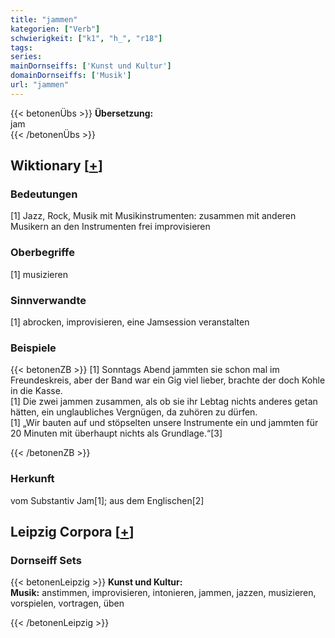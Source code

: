 ```yaml
---
title: "jammen"
kategorien: ["Verb"]
schwierigkeit: ["k1", "h_", "r18"]
tags:
series:
mainDornseiffs: ['Kunst und Kultur']
domainDornseiffs: ['Musik']
url: "jammen"
---
```


{{< betonenÜbs >}}
**Übersetzung:**  
jam  
{{< /betonenÜbs >}}

## Wiktionary [[+](https://de.wiktionary.org/wiki/jammen)]

### Bedeutungen
[1] Jazz, Rock, Musik mit Musikinstrumenten: zusammen mit anderen Musikern an den Instrumenten frei improvisieren  

### Oberbegriffe
[1] musizieren  

### Sinnverwandte
[1] abrocken, improvisieren, eine Jamsession veranstalten  

### Beispiele
{{< betonenZB >}}
[1] Sonntags Abend jammten sie schon mal im Freundeskreis, aber der Band war ein Gig viel lieber, brachte der doch Kohle in die Kasse.  
[1] Die zwei jammen zusammen, als ob sie ihr Lebtag nichts anderes getan hätten, ein unglaubliches Vergnügen, da zuhören zu dürfen.  
[1] „Wir bauten auf und stöpselten unsere Instrumente ein und jammten für 20 Minuten mit überhaupt nichts als Grundlage.“[3]  

{{< /betonenZB >}}
### Herkunft
vom Substantiv Jam[1]; aus dem Englischen[2]  


## Leipzig Corpora [[+](https://corpora.uni-leipzig.de/en/res?word=jammen&corpusId=deu_newscrawl-public_2018)]

### Dornseiff Sets
{{< betonenLeipzig >}}
**Kunst und Kultur:**  
**Musik:** anstimmen, improvisieren, intonieren, jammen, jazzen, musizieren, vorspielen, vortragen, üben  

{{< /betonenLeipzig >}}
